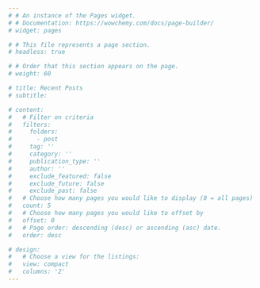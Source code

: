 ```yaml
---
# # An instance of the Pages widget.
# # Documentation: https://wowchemy.com/docs/page-builder/
# widget: pages

# # This file represents a page section.
# headless: true

# # Order that this section appears on the page.
# weight: 60

# title: Recent Posts
# subtitle:

# content:
#   # Filter on criteria
#   filters:
#     folders:
#       - post
#     tag: ''
#     category: ''
#     publication_type: ''
#     author: ''
#     exclude_featured: false
#     exclude_future: false
#     exclude_past: false
#   # Choose how many pages you would like to display (0 = all pages)
#   count: 5
#   # Choose how many pages you would like to offset by
#   offset: 0
#   # Page order: descending (desc) or ascending (asc) date.
#   order: desc

# design:
#   # Choose a view for the listings:
#   view: compact
#   columns: '2'
---
```

